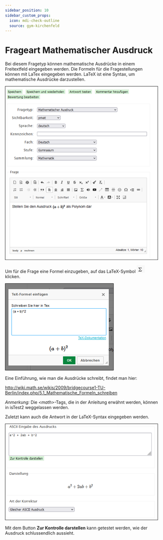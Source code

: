 ```yaml
---
sidebar_position: 10
sidebar_custom_props:
  icon: mdi-check-outline
  source: gym-kirchenfeld
---
```


# Frageart Mathematischer Ausdruck

Bei diesem Fragetyp können mathematische Ausdrücke in einem Freitextfeld eingegeben werden. Die Formeln für die Fragestellungen können mit LaTex eingegeben werden. LaTeX ist eine Syntax, um mathematische Ausdrücke darzustellen.

![](./Beispiel_5_mathAusdruck_1.png)

Um für die Frage eine Formel einzugeben, auf das LaTeX-Symbol ![](./icon_latex.png) klicken. 

![](./Beispiel_5_mathAusdruck_2.png)

Eine Einführung, wie man die Ausdrücke schreibt, findet man hier: 

http://wiki.math.se/wikis/2009/bridgecourse1-TU-Berlin/index.php/5.1_Mathematische_Formeln_schreiben

_Anmerkung:_ Die _\<math\>_-Tags, die in der Anleitung erwähnt werden, können in isTest2 weggelassen werden.

Zuletzt kann auch die Antwort in der LaTeX-Syntax eingegeben werden. 

![](./Beispiel_5_mathAusdruck_3.png)

Mit dem Button __Zur Kontrolle darstellen__ kann getestet werden, wie der Ausdruck schlussendlich aussieht.

